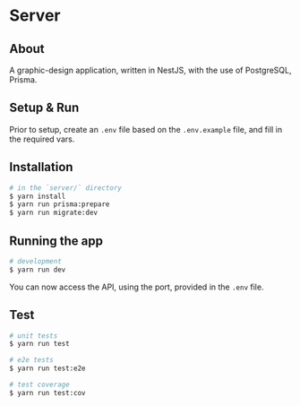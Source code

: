 # Server

## About

A graphic-design application, written in NestJS, with the use of PostgreSQL, Prisma.

## Setup & Run

Prior to setup, create an `.env` file based on the `.env.example` file, and fill in the required vars.

## Installation

```bash
# in the `server/` directory
$ yarn install
$ yarn run prisma:prepare
$ yarn run migrate:dev
```

## Running the app

```bash
# development
$ yarn run dev
```

You can now access the API, using the port, provided in the `.env` file.

## Test

```bash
# unit tests
$ yarn run test

# e2e tests
$ yarn run test:e2e

# test coverage
$ yarn run test:cov
```
